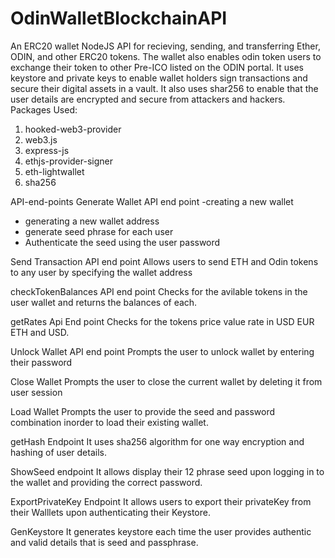 # OdinWalletBlockchainAPI
An ERC20 wallet NodeJS API  for recieving, sending, and transferring Ether, ODIN, and other ERC20 tokens. The wallet also enables odin token users to exchange their token to other Pre-ICO listed on the ODIN portal. It uses keystore and private keys to enable wallet holders sign transactions and secure their digital assets in a vault. It also uses shar256 to enable that the user details are encrypted and secure from attackers and hackers.
Packages Used:
1. hooked-web3-provider
2. web3.js
3. express-js
4. ethjs-provider-signer
5. eth-lightwallet
6. sha256

API-end-points
Generate Wallet API end point
-creating a new wallet
- generating a new wallet address
- generate seed phrase for each user
- Authenticate the seed using the user password

Send Transaction API end point
Allows users to send ETH and Odin tokens to any user by specifying the wallet address

checkTokenBalances API end point
Checks for the avilable tokens in the user wallet and returns the balances of each.

 getRates Api End point 
Checks for the tokens price value rate in USD EUR ETH and USD.

Unlock Wallet API end point
Prompts the user to unlock wallet by entering their password

Close Wallet
Prompts the user to close the current wallet by deleting it from user session

Load Wallet
Prompts the user to provide the seed and password combination inorder to load their existing wallet.

getHash Endpoint
It uses sha256 algorithm for one way encryption and hashing of user details.

ShowSeed endpoint 
It allows display their 12 phrase seed upon logging in to the wallet and providing the correct password.

ExportPrivateKey Endpoint
 It allows users to export their privateKey from their Walllets upon authenticating their Keystore.

 GenKeystore 
 It generates keystore each time the user provides authentic and valid details that is seed and passphrase.
 
